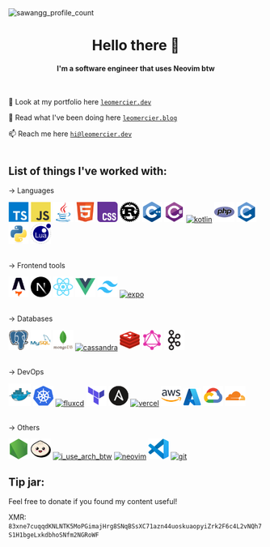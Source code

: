 <img src="https://komarev.com/ghpvc/?username=sawangg" alt="sawangg_profile_count" />

<h1 align="center">Hello there 👋</h1>
<h4 align="center">I'm a software engineer that uses Neovim btw</h4>
<br />

🎨 Look at my portfolio here <code><a href="https://leomercier.dev" title="portfolio" target="_blank">leomercier.dev</a></code>  

📖 Read what I've been doing here <code><a href="https://leomercier.blog" title="blog" target="_blank">leomercier.blog</a></code>  

📫 Reach me here <code>hi@leomercier.dev</code>  
<br />

## List of things I've worked with:

<p>→ Languages</p>
<a href="https://www.typescriptlang.org/" title="TypeScript" target="_blank"> <img src="https://raw.githubusercontent.com/devicons/devicon/master/icons/typescript/typescript-original.svg" alt="typescript" width="40" height="40" /></a>
<a href="https://developer.mozilla.org/en-US/docs/Web/JavaScript" title="JavaScript" target="_blank"> <img src="https://raw.githubusercontent.com/devicons/devicon/master/icons/javascript/javascript-original.svg" alt="javascript" width="40" height="40" /></a>
<a href="https://www.java.com" title="Nightmare" target="_blank"> <img src="https://raw.githubusercontent.com/devicons/devicon/master/icons/java/java-original.svg" alt="java" width="40" height="40" /></a>
<a href="https://www.w3.org/html/" title="HTML5" target="_blank"> <img src="https://raw.githubusercontent.com/devicons/devicon/master/icons/html5/html5-original.svg" alt="html5" width="40" height="40" /></a>
<a href="https://www.w3.org/Style/CSS/" title="CSS3" target="_blank"> <img src="https://raw.githubusercontent.com/CSS-Next/logo.css/refs/heads/main/css.svg" alt="css3" width="40" height="40" /></a>
<a href="https://www.rust-lang.org" title="Rust" target="_blank"> <img src="https://raw.githubusercontent.com/devicons/devicon/master/icons/rust/rust-original.svg" alt="rust" width="40" height="40" /></a>
<a href="https://www.w3schools.com/cpp/" title="C++" target="_blank"> <img src="https://raw.githubusercontent.com/devicons/devicon/master/icons/cplusplus/cplusplus-original.svg" alt="cplusplus" width="40" height="40" /></a>
<a href="https://en.wikipedia.org/wiki/C_Sharp_(programming_language)" title="C#" target="_blank"> <img src="https://raw.githubusercontent.com/devicons/devicon/master/icons/csharp/csharp-original.svg" alt="csharp" width="40" height="40" /></a>
<a href="https://kotlinlang.org/" title="Kotlin" target="_blank"> <img src="https://www.vectorlogo.zone/logos/kotlinlang/kotlinlang-icon.svg" alt="kotlin" width="40" height="40" /></a>
<a href="https://www.php.net/" title="PHP" target="_blank"> <img src="https://raw.githubusercontent.com/devicons/devicon/master/icons/php/php-original.svg" alt="php" width="40" height="40" /></a>
<a href="https://en.wikipedia.org/wiki/C_(programming_language)" title="C" target="_blank"> <img src="https://raw.githubusercontent.com/devicons/devicon/master/icons/c/c-original.svg" alt="c" width="40" height="40" /></a>
<a href="https://www.python.org/" title="Python" target="_blank"> <img src="https://raw.githubusercontent.com/devicons/devicon/master/icons/python/python-original.svg" alt="python" width="40" height="40" /></a>
<a href="https://www.lua.org/" title="Lua" target="_blank"> <img src="https://raw.githubusercontent.com/devicons/devicon/master/icons/lua/lua-original.svg" alt="lua" width="40" height="40" /></a>
<br />
<br />
<p>→ Frontend tools</p>
<a href="https://astro.build/" title="Astro" target="_blank"> <img src="https://raw.githubusercontent.com/devicons/devicon/master/icons/astro/astro-original.svg" alt="astro" width="40" height="40" /></a>
<a href="https://nextjs.org/" title="NextJS" target="_blank"> <img src="https://raw.githubusercontent.com/devicons/devicon/master/icons/nextjs/nextjs-original.svg" alt="nextjs" width="40" height="40" /></a>
<a href="https://reactjs.org/" title="ReactJS" target="_blank"> <img src="https://raw.githubusercontent.com/devicons/devicon/master/icons/react/react-original.svg" alt="react" width="40" height="40" /></a>
<a href="https://vuejs.org/" title="VueJS" target="_blank"> <img src="https://raw.githubusercontent.com/devicons/devicon/master/icons/vuejs/vuejs-original.svg" alt="vue" width="40" height="40" /></a>
<a href="https://tailwindcss.com/" title="TailwindCSS" target="_blank"> <img src="https://raw.githubusercontent.com/devicons/devicon/master/icons/tailwindcss/tailwindcss-original.svg" alt="tailwindcss" width="40" height="40" /></a>
<a href="https://expo.dev/" title="Expo" target="_blank"> <img src="https://img.icons8.com/?size=256&id=7ImWFDcPfSlz&format=png" alt="expo" width="40" height="40" /></a>
<br />
<br />
<p>→ Databases</p>
<a href="https://www.postgresql.org/" title="PostgreSQL" target="_blank"> <img src="https://raw.githubusercontent.com/devicons/devicon/master/icons/postgresql/postgresql-original.svg" alt="postgresql" width="40" height="40" /></a>
<a href="https://www.mysql.com/" title="MySQL" target="_blank"> <img src="https://raw.githubusercontent.com/devicons/devicon/master/icons/mysql/mysql-original-wordmark.svg" alt="mysql" width="40" height="40" /></a>
<a href="https://www.mongodb.com/" title="MongoDB" target="_blank"> <img src="https://raw.githubusercontent.com/devicons/devicon/master/icons/mongodb/mongodb-original-wordmark.svg" alt="mongodb" width="40" height="40" /></a>
<a href="https://cassandra.apache.org/_/index.html" title="Cassandra" target="_blank"> <img src="https://upload.wikimedia.org/wikipedia/commons/thumb/5/5e/Cassandra_logo.svg/1200px-Cassandra_logo.svg.png" alt="cassandra" width="50" height="40" /></a>
<a href="https://redis.io/" title="Redis" target="_blank"> <img src="https://raw.githubusercontent.com/devicons/devicon/master/icons/redis/redis-original.svg" alt="redis" width="40" height="40" /></a>
<a href="https://graphql.org/" title="GraphQL" target="_blank"> <img src="https://raw.githubusercontent.com/devicons/devicon/master/icons/graphql/graphql-plain.svg" alt="graphql" width="40" height="40" /></a>
<a href="https://kafka.apache.org/" title="Apache Kafka" target="_blank"> <img src="https://raw.githubusercontent.com/devicons/devicon/refs/heads/master/icons/apachekafka/apachekafka-original.svg" alt="kafka" width="40" height="40" /></a>
<br />
<br />
<p>→ DevOps</p>
<a href="https://www.docker.com/" title="Docker" target="_blank"> <img src="https://raw.githubusercontent.com/devicons/devicon/v2.12.0/icons/docker/docker-original.svg" alt="docker" width="45" height="45" /></a>
<a href="https://kubernetes.io/" title="Kubernetes" target="_blank"> <img src="https://raw.githubusercontent.com/devicons/devicon/master/icons/kubernetes/kubernetes-plain.svg" alt="kubernetes" width="40" height="40" /></a>
<a href="https://fluxcd.io/" title="FluxCD" target="_blank"> <img src="https://avatars.githubusercontent.com/u/52158677" alt="fluxcd" width="50" height="40" /></a>
<a href="https://www.terraform.io/" title="Terraform" target="_blank"> <img src="https://raw.githubusercontent.com/devicons/devicon/master/icons/terraform/terraform-original.svg" alt="terraform" width="40" height="40" /></a>
<a href="https://www.ansible.com/" title="Ansible" target="_blank"> <img src="https://raw.githubusercontent.com/devicons/devicon/master/icons/ansible/ansible-original.svg" alt="ansible" width="40" height="40" /></a>
<a href="https://vercel.com/" title="Vercel" target="_blank"> <img src="https://assets.vercel.com/image/upload/front/favicon/vercel/180x180.png" alt="vercel" width="40" height="40" /></a>
<a href="https://aws.amazon.com/" title="AWS" target="_blank"> <img src="https://raw.githubusercontent.com/devicons/devicon/master/icons/amazonwebservices/amazonwebservices-original-wordmark.svg" alt="aws" width="40" height="40" /></a>
<a href="https://portal.azure.com/" title="Azure" target="_blank"> <img src="https://raw.githubusercontent.com/devicons/devicon/master/icons/azure/azure-original.svg" alt="azure" width="35" height="35" /></a>
<a href="https://cloud.google.com/" title="Google Cloud" target="_blank"> <img src="https://raw.githubusercontent.com/devicons/devicon/master/icons/googlecloud/googlecloud-original.svg" alt="googlecloud" width="40" height="40" /></a>
<a href="https://cloudflare.com/" title="Cloudflare" target="_blank"> <img src="https://raw.githubusercontent.com/devicons/devicon/master/icons/cloudflare/cloudflare-original.svg" alt="cloudflare" width="40" height="40" /></a>
<br />
<br />
<p>→ Others</p>
<a href="https://nodejs.org/" title="NodeJS" target="_blank"> <img src="https://raw.githubusercontent.com/devicons/devicon/master/icons/nodejs/nodejs-original.svg" alt="nodejs" width="40" height="40" /></a>
<a href="https://bun.sh/" title="BunJS" target="_blank"> <img src="https://raw.githubusercontent.com/devicons/devicon/refs/heads/master/icons/bun/bun-original.svg" alt="bunjs" width="40" height="40" /></a>
<a href="https://artixlinux.org/" title="I use Artix btw" target="_blank"> <img src="https://artixlinux.org/img/artix-logo.png" alt="i_use_arch_btw" width="40" height="40" /></a>
<a href="https://neovim.io/" title="Neovim" target="_blank"> <img src="https://upload.wikimedia.org/wikipedia/commons/3/3a/Neovim-mark.svg" alt="neovim" width="40" height="40" /></a>
<a href="https://code.visualstudio.com/" title="VSCode" target="_blank"> <img src="https://raw.githubusercontent.com/devicons/devicon/master/icons/vscode/vscode-original.svg" alt="vscode" width="40" height="40" /></a>
<a href="https://git-scm.com/" title="Git" target="_blank"> <img src="https://www.vectorlogo.zone/logos/git-scm/git-scm-icon.svg" alt="git" width="40" height="40"/></a> 

##  Tip jar:

Feel free to donate if you found my content useful!

XMR: `83xne7cuqqdKNLNTK5MoPGimajHrg8SNqBSsXC71azn44uoskuaopyiZrk2F6c4L2vNQh7S1H1bgeLxkdbhoSNfm2NGRoWF`
